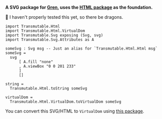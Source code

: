 __A SVG package for [Gren](https://gren-lang.org/), uses the [HTML package](https://github.com/icidasset/html-gren/) as the foundation.__

🐉 I haven't properly tested this yet, so there be dragons.

```gren
import Transmutable.Html
import Transmutable.Html.VirtualDom
import Transmutable.Svg exposing (Svg, svg)
import Transmutable.Svg.Attributes as A

someSvg : Svg msg -- Just an alias for `Transmutable.Html.Html msg`
someSvg =
  svg
      [ A.fill "none"
      , A.viewBox "0 0 201 233"
      ]
      []

string =
  Transmutable.Html.toString someSvg

virtualDom =
  Transmutable.Html.VirtualDom.toVirtualDom someSvg
```

You can convert this SVG/HTML to `VirtualDom` using [this package](https://packages.gren-lang.org/package/icidasset/html-virtualdom-gren/).
